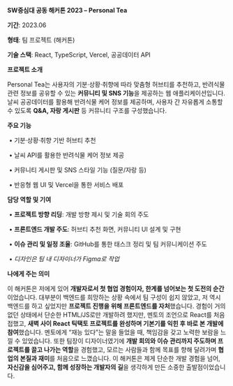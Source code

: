 **SW중심대 공동 해커톤 2023 – Personal Tea**

**기간**: 2023.06

**형태**: 팀 프로젝트 (해커톤)

**기술 스택**: React, TypeScript, Vercel, 공공데이터 API

**프로젝트 소개**

Personal Tea는 사용자의 기분·상황·취향에 따라 맞춤형 허브티를 추천하고, 반려식물 관련 정보를 공유할 수 있는 **커뮤니티 및 SNS 기능**을 제공하는 웹 애플리케이션입니다.
날씨 공공데이터를 활용해 반려식물 케어 정보를 제공하며, 사용자 간 자유롭게 소통할 수 있도록 **Q&A, 자랑 게시판** 등 커뮤니티 구조를 구성했습니다.

**주요 기능**

​	•	기분·상황·취향 기반 허브티 추천

​	•	날씨 API를 활용한 반려식물 케어 정보 제공

​	•	커뮤니티 게시판 및 SNS 스타일 기능 (질문/자랑 등)

​	•	반응형 웹 UI 및 Vercel을 통한 서비스 배포

**담당 역할 및 기여**

​	•	**프로젝트 방향 리딩**: 개발 방향 제시 및 기술 회의 주도

​	•	**프론트엔드 개발 주도**: 허브티 추천 화면, 커뮤니티 UI 설계 및 구현

​	•	**이슈 관리 및 일정 조율**: GitHub를 통한 태스크 정리 및 팀 커뮤니케이션 주도

​	•	*디자인은 팀 내 디자이너가 Figma로 작업*

**나에게 주는 의미**

이 해커톤은 저에게 있어 **개발자로서 첫 협업 경험이자, 한계를 넘어보는 첫 도전의 순간**이었습니다.
대부분이 백엔드를 희망하는 상황 속에서 팀 구성이 쉽지 않았고, 저 역시 백엔드를 하고 싶었지만 **프로젝트 진행을 위해 프론트엔드를 자처**했습니다.
경험이 거의 없던 상태에서 단순한 HTML/JS로만 개발하려 했지만, 멘토의 조언으로 React를 처음 접했고, **새벽 사이 React 틱택토 프로젝트를 완성하며 기본기를 익힌 후 바로 본 개발에 참여**했습니다.
멘토에게 “재능 있다”는 말을 들었을 때, 책임감을 갖고 노력한 보람을 느낄 수 있었습니다.
또한 팀장이 디자이너였기에 **개발 회의와 이슈 관리까지 주도하며 프로젝트를 끌고 나가는 역할**을 경험했고, 모르는 사람들과 함께 목표를 향해 달려가며 **협업의 본질과 재미**를 처음으로 느꼈습니다.
이 해커톤은 제게 단순한 개발 경험을 넘어, **자신감을 심어주고, 함께 성장하는 개발자의 길**을 생각하게 만든 소중한 출발점이었습니다.
